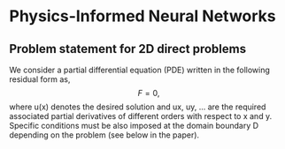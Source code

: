 # Physics-Informed Neural Networks

## Problem statement for 2D direct problems

We consider a partial differential equation (PDE) written in the following residual form as, 
$$
F=0,
$$
where u(x) denotes the desired solution and ux, uy, ... are the required associated partial derivatives of different orders with respect to x and y. Specific conditions must be also imposed at the domain boundary D depending on the problem (see below in the paper).
